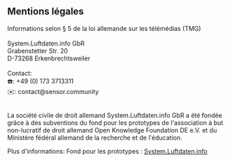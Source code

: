 <h2>Mentions légales</h2>
Informations selon § 5 de la loi allemande sur les télémédias (TMG)<br/>
<br/>
System.Luftdaten.info GbR<br/>
Grabenstetter Str. 20<br/>
D-73268 Erkenbrechtsweiler<br/>
<br/>
Contact:<br/>
☎️: +49 (0) 173 3713311<br/>
✉️: contact@sensor.community<br/>
<br/>
<p>La société civile de droit allemand System.Luftdaten.info GbR a été fondée grâce à des subventions du fond pour les prototypes de l'association à but non-lucratif de droit allemand Open Knowledge Foundation DE e.V. et du Ministère fédéral allemand de la recherche et de l'éducation.</p>
<p>Plus d'informations: Fond pour les prototypes : <a href="https://prototypefund.de/project/system-luftdaten-info-oekosystem-aller-luftdaten-community-projekte/">System.Luftdaten.info</a></p>
